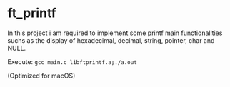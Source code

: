 # ft_printf

In this project i am required to implement some printf main functionalities suchs as the display of hexadecimal, decimal, string, pointer, char and NULL.

Execute: `gcc main.c libftprintf.a;./a.out`

(Optimized for macOS)
